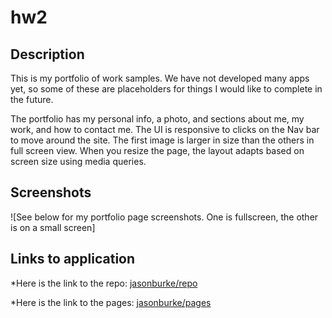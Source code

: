 # hw2

## Description

This is my portfolio of work samples. We have not developed many apps yet, so some of these are placeholders for things I would like to complete in the future.

The portfolio has my personal info, a photo, and sections about me, my work, and how to contact me. The UI is responsive to clicks on the Nav bar to move around the site. The first image is larger in size than the others in full screen view. When you resize the page, the layout adapts based on screen size using media queries.

## Screenshots

![See below for my portfolio page screenshots.  One is fullscreen, the other is on a small screen]

## Links to application

\*Here is the link to the repo: [jasonburke/repo](https://github.com/Jasonsburke90/hw2)

\*Here is the link to the pages: [jasonburke/pages](https://jasonsburke90.github.io/hw2/)
